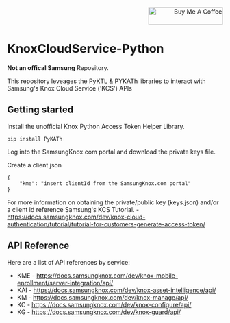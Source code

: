<div style="text-align: right"> 
    <a href="https://www.buymeacoffee.com/mattintech" target="_blank">
    <img src="https://cdn.buymeacoffee.com/buttons/default-orange.png" alt="Buy Me A Coffee" height="41" width="174"></a>
</div>

# KnoxCloudService-Python
**Not an offical Samsung** Repository.  

This repository leveages the PyKTL & PYKATh libraries to interact with Samsung's Knox Cloud Service ('KCS') APIs

## Getting started
Install the unofficial Knox Python Access Token Helper Library.  
```
pip install PyKATh
```
Log into the SamsungKnox.com portal and download the private keys file.

Create a client json 
```
{
    "kme": "insert clientId from the SamsungKnox.com portal" 
}
```
For more information on obtaining the private/public key (keys.json) and/or a client id reference Samsung's KCS Tutorial. - https://docs.samsungknox.com/dev/knox-cloud-authentication/tutorial/tutorial-for-customers-generate-access-token/


## API Reference
Here are a list of API references by service:

- KME - https://docs.samsungknox.com/dev/knox-mobile-enrollment/server-integration/api/
- KAI - https://docs.samsungknox.com/dev/knox-asset-intelligence/api/
- KM - https://docs.samsungknox.com/dev/knox-manage/api/
- KC - https://docs.samsungknox.com/dev/knox-configure/api/
- KG - https://docs.samsungknox.com/dev/knox-guard/api/
